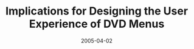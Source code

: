 ---
abstract: ''
authors:
- Thomas Költringer
- Martin Tomitsch
- Karin Kappel
- Daniel Kalbeck
- Thomas Grechenig
date: '2005-04-02'
featured: false
links:
- name: Publik
  url: https://publik.tuwien.ac.at/showentry.php?ID=139691&lang=2
publication_types:
- '1'
publishDate: '2005-04-02'
specifics: null
title: Implications for Designing the User Experience of DVD Menus
url_pdf: ''
---